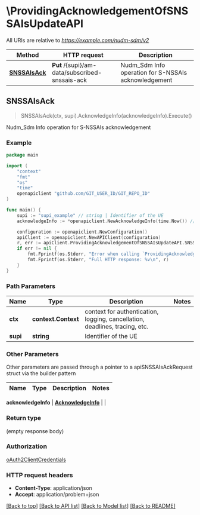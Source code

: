 # \ProvidingAcknowledgementOfSNSSAIsUpdateAPI

All URIs are relative to *https://example.com/nudm-sdm/v2*

Method | HTTP request | Description
------------- | ------------- | -------------
[**SNSSAIsAck**](ProvidingAcknowledgementOfSNSSAIsUpdateAPI.md#SNSSAIsAck) | **Put** /{supi}/am-data/subscribed-snssais-ack | Nudm_Sdm Info operation for S-NSSAIs acknowledgement



## SNSSAIsAck

> SNSSAIsAck(ctx, supi).AcknowledgeInfo(acknowledgeInfo).Execute()

Nudm_Sdm Info operation for S-NSSAIs acknowledgement

### Example

```go
package main

import (
	"context"
	"fmt"
	"os"
    "time"
	openapiclient "github.com/GIT_USER_ID/GIT_REPO_ID"
)

func main() {
	supi := "supi_example" // string | Identifier of the UE
	acknowledgeInfo := *openapiclient.NewAcknowledgeInfo(time.Now()) // AcknowledgeInfo |  (optional)

	configuration := openapiclient.NewConfiguration()
	apiClient := openapiclient.NewAPIClient(configuration)
	r, err := apiClient.ProvidingAcknowledgementOfSNSSAIsUpdateAPI.SNSSAIsAck(context.Background(), supi).AcknowledgeInfo(acknowledgeInfo).Execute()
	if err != nil {
		fmt.Fprintf(os.Stderr, "Error when calling `ProvidingAcknowledgementOfSNSSAIsUpdateAPI.SNSSAIsAck``: %v\n", err)
		fmt.Fprintf(os.Stderr, "Full HTTP response: %v\n", r)
	}
}
```

### Path Parameters


Name | Type | Description  | Notes
------------- | ------------- | ------------- | -------------
**ctx** | **context.Context** | context for authentication, logging, cancellation, deadlines, tracing, etc.
**supi** | **string** | Identifier of the UE | 

### Other Parameters

Other parameters are passed through a pointer to a apiSNSSAIsAckRequest struct via the builder pattern


Name | Type | Description  | Notes
------------- | ------------- | ------------- | -------------

 **acknowledgeInfo** | [**AcknowledgeInfo**](AcknowledgeInfo.md) |  | 

### Return type

 (empty response body)

### Authorization

[oAuth2ClientCredentials](../README.md#oAuth2ClientCredentials)

### HTTP request headers

- **Content-Type**: application/json
- **Accept**: application/problem+json

[[Back to top]](#) [[Back to API list]](../README.md#documentation-for-api-endpoints)
[[Back to Model list]](../README.md#documentation-for-models)
[[Back to README]](../README.md)

